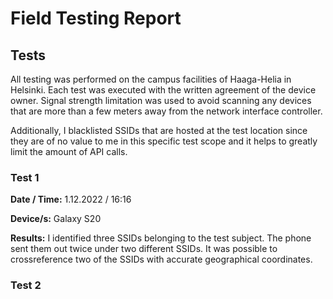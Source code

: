 # Field Testing Report



## Tests

All testing was performed on the campus facilities of Haaga-Helia in Helsinki. Each test was executed with the written agreement of the device owner. Signal strength limitation was used to avoid scanning any devices that are more than a few meters away from the network interface controller. 

Additionally, I blacklisted SSIDs that are hosted at the test location since they are of no value to me in this specific test scope and it helps to greatly limit the amount of API calls.

### Test 1

**Date / Time:**
1.12.2022 / 16:16

**Device/s:**
Galaxy S20 


**Results:**
I identified three SSIDs belonging to the test subject. The phone sent them out twice under two different SSIDs. It was possible to crossreference two of the SSIDs with accurate geographical coordinates.  



### Test 2

